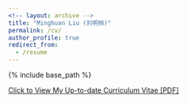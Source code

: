 ```yaml
---
<!-- layout: archive -->
title: "Minghuan Liu (刘明桓)"
permalink: /cv/
author_profile: true
redirect_from:
  - /resume
---
```


{% include base_path %}

[Click to View My Up-to-date Curriculum Vitae [PDF]](http://ericonaldo.github.io/files/mhliu_cv.pdf)

<!-- <embed src="http://ericonaldo.github.io/files/mhliu_cv.pdf" width="650" height="1800" type='application/pdf'> -->